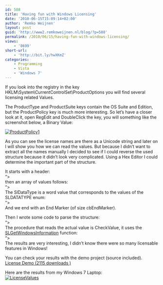 ```yaml
---
id: 588
title: 'Having fun with Windows Licensing'
date: '2010-06-15T15:09:14+02:00'
author: 'Remko Weijnen'
layout: post
guid: 'http://www2.remkoweijnen.nl/blog/?p=588'
permalink: /2010/06/15/having-fun-with-windows-licensing/
views:
    - '8699'
short-url:
    - 'http://bit.ly/hwXKmZ'
categories:
    - Programming
    - Vista
    - 'Windows 7'
---
```


If you look into the registry in the key HKLM\\System\\CurrentControlSet\\ProductOptions you will find several licensing related Values.

The ProductType and ProductSuite keys contain the OS Suite and Edition, but the ProductPolicy key is much more interesting. So let’s have a closer look at it, open RegEdit and DoubleClick the key, you will something like the screenshot below, a Binary Value:

[![ProductPolicy1](http://192.168.40.25:8081/wp-content/uploads/2010/06/productpolicy1-1-small.png)](http://192.168.40.25:8081/wp-content/uploads/2010/06/productpolicy1-1.png)

As you can see the license names are there as a Unicode string and later on I will show you how we can read the values. But because I didn’t want to extract all the names manually I decided to see if I could reverse the used structure because it didn’t look very complicated. Using a Hex Editor I could determine the important part of the structure.

It starts with a header:  
“&gt;  
then an array of values follows:  
“&gt;  
The SlDataType is a word value that corresponds to the values of the SLDATATYPE enum:  
“&gt;  
And we end with an End Marker (of size cbEndMarker).

Then I wrote some code to parse the structure:  
“&gt;  
The procedure that reads the actual value is CheckValue, it uses the [SLGetWindowsInformation](http://msdn.microsoft.com/en-us/library/aa965834%28VS.85%29.aspx) function:  
“&gt;  
The results are very interesting, I didn’t know there were so many licensable features in Windows!

You can check your results with the demo project (source included).  
[ License Demo (2115 downloads ) ](http://192.168.40.25:8081/download/license-demo/?tmstv=1726048918 "Version 1.0")

Here are the results from my Windows 7 Laptop:  
[![LicenseValues](http://192.168.40.25:8081/wp-content/uploads/2010/06/licensevalues-small.png)](http://192.168.40.25:8081/wp-content/uploads/2010/06/licensevalues.png)